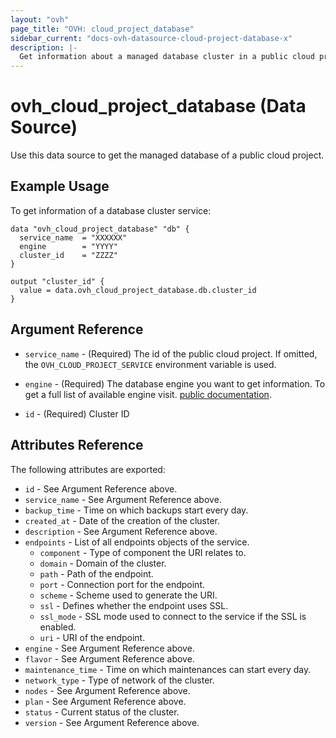```yaml
---
layout: "ovh"
page_title: "OVH: cloud_project_database"
sidebar_current: "docs-ovh-datasource-cloud-project-database-x"
description: |-
  Get information about a managed database cluster in a public cloud project.
---
```


# ovh_cloud_project_database (Data Source)

Use this data source to get the managed database of a public cloud project.

## Example Usage

To get information of a database cluster service:
```hcl
data "ovh_cloud_project_database" "db" {
  service_name  = "XXXXXX"
  engine        = "YYYY"
  cluster_id    = "ZZZZ"
}

output "cluster_id" {
  value = data.ovh_cloud_project_database.db.cluster_id
}
```

## Argument Reference


* `service_name` - (Required) The id of the public cloud project. If omitted,
  the `OVH_CLOUD_PROJECT_SERVICE` environment variable is used.

* `engine` - (Required) The database engine you want to get information. To get a full list of available engine visit.
[public documentation](https://docs.ovh.com/gb/en/publiccloud/databases).

* `id` - (Required) Cluster ID


## Attributes Reference


The following attributes are exported:

* `id` - See Argument Reference above.
* `service_name` - See Argument Reference above.
* `backup_time` - Time on which backups start every day.
* `created_at` - Date of the creation of the cluster.
* `description` - See Argument Reference above.
* `endpoints` - List of all endpoints objects of the service.
  * `component` - Type of component the URI relates to.
  * `domain` - Domain of the cluster.
  * `path` - Path of the endpoint.
  * `port` - Connection port for the endpoint.
  * `scheme` - Scheme used to generate the URI.
  * `ssl` - Defines whether the endpoint uses SSL.
  * `ssl_mode` - SSL mode used to connect to the service if the SSL is enabled.
  * `uri` - URI of the endpoint.
* `engine` - See Argument Reference above.
* `flavor` - See Argument Reference above.
* `maintenance_time` - Time on which maintenances can start every day.
* `network_type` - Type of network of the cluster.
* `nodes` - See Argument Reference above.
* `plan` - See Argument Reference above.
* `status` - Current status of the cluster.
* `version` - See Argument Reference above.
